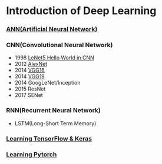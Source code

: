 # Introduction of Deep Learning  
  
### [ANN(Artificial Neural Network)](https://github.com/DonghaoQiao/Machine-Learning/tree/master/Machine%20Learning)  
### CNN(Convolutional Neural Network)  
* 1998 [LeNet5 Hello World in CNN](https://github.com/DonghaoQiao/Machine-Learning/blob/master/Deep%20Learning/Keras_LeNet5.py)  
* 2012 [AlexNet](https://github.com/DonghaoQiao/Machine-Learning/blob/master/Deep%20Learning/Keras_AlexNet.py)  
* 2014 [VGG16](https://github.com/DonghaoQiao/Machine-Learning/blob/master/Deep%20Learning/Keras_VGG16.py)  
* 2014 [VGG19](https://github.com/DonghaoQiao/Machine-Learning/blob/master/Deep%20Learning/Keras_VGG19.py)  
* 2014 GoogLeNet/Inception  
* 2015 ResNet  
* 2017 SENet  

### RNN(Recurrent Neural Network)
* LSTM(Long-Short Term Memory)


### [Learning TensorFlow & Keras](https://www.tensorflow.org/tutorials)
### [Learning Pytorch](https://pytorch.org/tutorials/beginner/deep_learning_60min_blitz.html)
